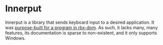 # Innerput
Innerput is a library that sends keyboard input to a desired application. It was [purpose-built for a program in rbx-dom](https://github.com/rojo-rbx/rbx-dom/pull/181#issuecomment-855307470). As such, it lacks many, many features, its documentation is sparse to non-existent, and it only supports Windows.
